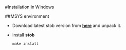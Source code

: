 #Installation in Windows

##MSYS environment

- Download latest stob version from **[here](https://github.com/igagis/stob/releases)** and unpack it.

- Install **stob**

  ```
  make install
  ```
